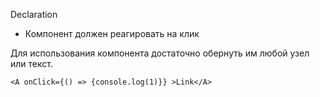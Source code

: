 Declaration

* Компонент должен реагировать на клик

Для использования компонента достаточно обернуть им любой узел или текст.

    <A onClick={() => {console.log(1)}} >Link</A>
